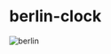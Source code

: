 # berlin-clock

![berlin](https://user-images.githubusercontent.com/14254413/59153727-cac6d580-8a61-11e9-94db-4f4ed0a2f7cc.png)


